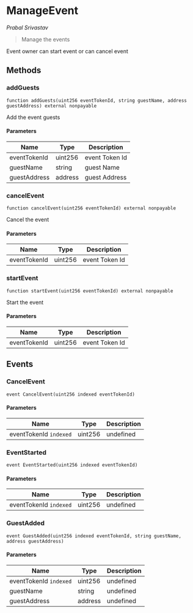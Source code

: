 # ManageEvent

*Prabal Srivastav*

> Manage the events

Event owner can start event or can cancel event



## Methods

### addGuests

```solidity
function addGuests(uint256 eventTokenId, string guestName, address guestAddress) external nonpayable
```

Add the event guests



#### Parameters

| Name | Type | Description |
|---|---|---|
| eventTokenId | uint256 | event Token Id |
| guestName | string | guest Name  |
| guestAddress | address | guest Address |

### cancelEvent

```solidity
function cancelEvent(uint256 eventTokenId) external nonpayable
```

Cancel the event



#### Parameters

| Name | Type | Description |
|---|---|---|
| eventTokenId | uint256 | event Token Id |

### startEvent

```solidity
function startEvent(uint256 eventTokenId) external nonpayable
```

Start the event



#### Parameters

| Name | Type | Description |
|---|---|---|
| eventTokenId | uint256 | event Token Id |



## Events

### CancelEvent

```solidity
event CancelEvent(uint256 indexed eventTokenId)
```





#### Parameters

| Name | Type | Description |
|---|---|---|
| eventTokenId `indexed` | uint256 | undefined |

### EventStarted

```solidity
event EventStarted(uint256 indexed eventTokenId)
```





#### Parameters

| Name | Type | Description |
|---|---|---|
| eventTokenId `indexed` | uint256 | undefined |

### GuestAdded

```solidity
event GuestAdded(uint256 indexed eventTokenId, string guestName, address guestAddress)
```





#### Parameters

| Name | Type | Description |
|---|---|---|
| eventTokenId `indexed` | uint256 | undefined |
| guestName  | string | undefined |
| guestAddress  | address | undefined |



